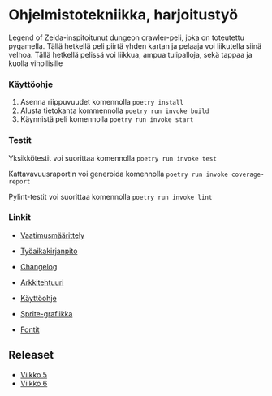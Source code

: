 # Ohjelmistotekniikka, harjoitustyö
Legend of Zelda-inspitoitunut dungeon crawler-peli, joka on toteutettu pygamella. Tällä hetkellä peli piirtä yhden kartan ja pelaaja voi liikutella siinä velhoa.
Tällä hetkellä pelissä voi liikkua, ampua tulipalloja, sekä tappaa ja kuolla
vihollisille

### Käyttöohje
1. Asenna riippuvuudet komennolla ``` poetry install ```
2. Alusta tietokanta kommennolla ``` poetry run invoke build ```
3. Käynnistä peli komennolla ``` poetry run invoke start ```

### Testit
Yksikkötestit voi suorittaa komennolla ``` poetry run invoke test ```

Kattavavuusraportin voi generoida komennolla ``` poetry run invoke coverage-report ```

Pylint-testit voi suorittaa komennolla ``` poetry run invoke lint ```

### Linkit
- [Vaatimusmäärittely](https://github.com/emilkivela/ot-harjoitustyo/blob/main/dokumentaatio/vaatimusmaarittely.md)
- [Työaikakirjanpito](https://github.com/emilkivela/ot-harjoitustyo/blob/main/dokumentaatio/tyoaikakirjanpito.md)
- [Changelog](https://github.com/emilkivela/ot-harjoitustyo/blob/main/dokumentaatio/changelog.md)
- [Arkkitehtuuri](https://github.com/emilkivela/ot-harjoitustyo/blob/main/dokumentaatio/arkkitehtuuri.md)
- [Käyttöohje](https://github.com/emilkivela/ot-harjoitustyo/blob/main/dokumentaatio/kayttoohje.md)

- [Sprite-grafiikka](https://opengameart.org/content/dungeon-crawl-32x32-tiles)
- [Fontit](https://int10h.org/oldschool-pc-fonts/download/)

## Releaset
- [Viikko 5](https://github.com/emilkivela/ot-harjoitustyo/archive/refs/tags/viikko5.zip)
- [Viikko 6](https://github.com/emilkivela/ot-harjoitustyo/archive/refs/tags/viikko6.zip)
